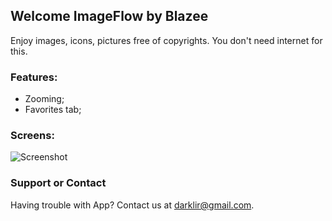 ## Welcome ImageFlow by Blazee

Enjoy images, icons, pictures free of copyrights.
You don't need internet for this.

### Features:
- Zooming;
- Favorites tab;

### Screens: 
![Screenshot](3.jpg)

### Support or Contact

Having trouble with App? Contact us at darklir@gmail.com.
